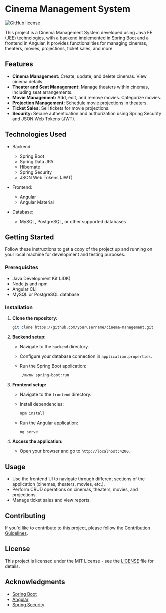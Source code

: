 
# Cinema Management System

![GitHub license](https://img.shields.io/badge/license-MIT-blue.svg)

This project is a Cinema Management System developed using Java EE (JEE) technologies, with a backend implemented in Spring Boot and a frontend in Angular. It provides functionalities for managing cinemas, theaters, movies, projections, ticket sales, and more.

## Features

- **Cinema Management:** Create, update, and delete cinemas. View cinema details.
- **Theater and Seat Management:** Manage theaters within cinemas, including seat arrangements.
- **Movie Management:** Add, edit, and remove movies. Categorize movies.
- **Projection Management:** Schedule movie projections in theaters.
- **Ticket Sales:** Sell tickets for movie projections.
- **Security:** Secure authentication and authorization using Spring Security and JSON Web Tokens (JWT).

## Technologies Used

- Backend:
  - Spring Boot
  - Spring Data JPA
  - Hibernate
  - Spring Security
  - JSON Web Tokens (JWT)
  
- Frontend:
  - Angular
  - Angular Material
  
- Database:
  - MySQL, PostgreSQL, or other supported databases
  
## Getting Started

Follow these instructions to get a copy of the project up and running on your local machine for development and testing purposes.

### Prerequisites

- Java Development Kit (JDK)
- Node.js and npm
- Angular CLI
- MySQL or PostgreSQL database

### Installation

1. **Clone the repository:**

   ```bash
   git clone https://github.com/yourusername/cinema-management.git
   ```

2. **Backend setup:**

   - Navigate to the `backend` directory.
   - Configure your database connection in `application.properties`.
   - Run the Spring Boot application:

     ```bash
     ./mvnw spring-boot:run
     ```

3. **Frontend setup:**

   - Navigate to the `frontend` directory.
   - Install dependencies:

     ```bash
     npm install
     ```
   
   - Run the Angular application:

     ```bash
     ng serve
     ```

4. **Access the application:**

   - Open your browser and go to `http://localhost:4200`.

## Usage

- Use the frontend UI to navigate through different sections of the application (cinemas, theaters, movies, etc.).
- Perform CRUD operations on cinemas, theaters, movies, and projections.
- Manage ticket sales and view reports.

## Contributing

If you'd like to contribute to this project, please follow the [Contribution Guidelines](CONTRIBUTING.md).

## License

This project is licensed under the MIT License - see the [LICENSE](LICENSE) file for details.

## Acknowledgments

- [Spring Boot](https://spring.io/projects/spring-boot)
- [Angular](https://angular.io/)
- [Spring Security](https://spring.io/projects/spring-security)
